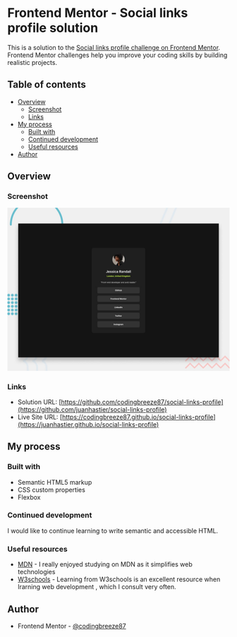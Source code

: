 # Frontend Mentor - Social links profile solution

This is a solution to the [Social links profile challenge on Frontend Mentor](https://www.frontendmentor.io/challenges/social-links-profile-UG32l9m6dQ). Frontend Mentor challenges help you improve your coding skills by building realistic projects.

## Table of contents

- [Overview](#overview)
  - [Screenshot](#screenshot)
  - [Links](#links)
- [My process](#my-process)
  - [Built with](#built-with)
  - [Continued development](#continued-development)
  - [Useful resources](#useful-resources)
- [Author](#author)

## Overview

### Screenshot

![](./preview.jpg)

### Links

- Solution URL: [https://github.com/codingbreeze87/social-links-profile](https://github.com/juanhastier/social-links-profile)
- Live Site URL: [https://codingbreeze87.github.io/social-links-profile](https://juanhastier.github.io/social-links-profile)

## My process

### Built with

- Semantic HTML5 markup
- CSS custom properties
- Flexbox

### Continued development

I would like to continue learning to write semantic and accessible HTML.

### Useful resources

- [MDN](https://developer.mozilla.org/en-US/) - I really enjoyed studying on MDN as it simplifies web technologies
- [W3schools](https://www.w3schools.com) - Learning from W3schools is an excellent resource when lrarning web development , which I consult very often.

## Author

- Frontend Mentor - [@codingbreeze87](https://www.frontendmentor.io/profile/codingbreeze87)
